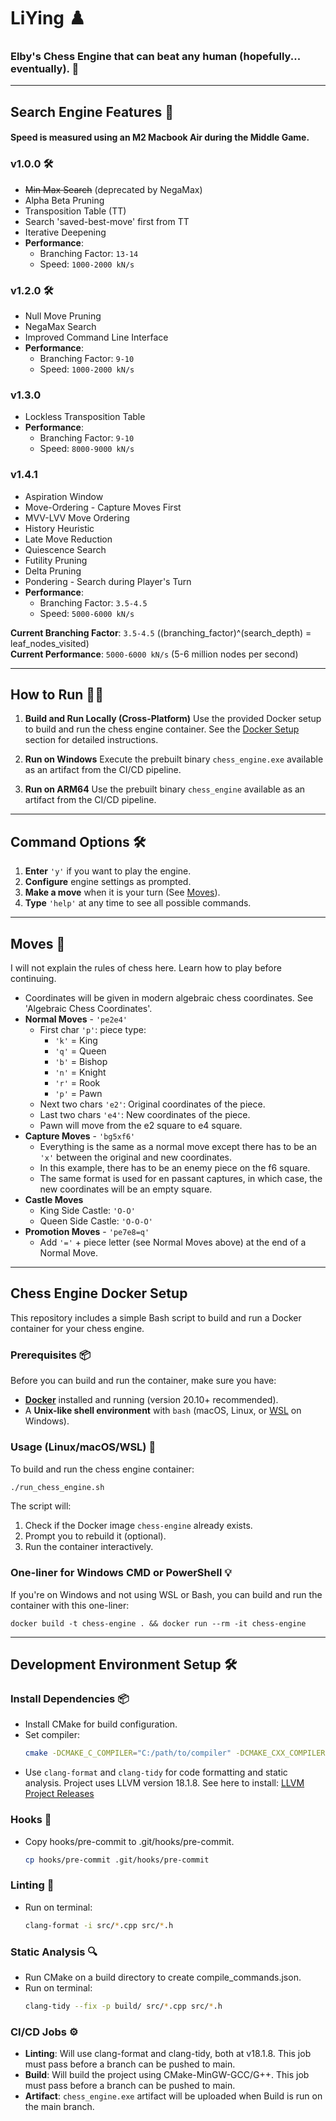 # **LiYing** ♟️
### **Elby's Chess Engine that can beat any human (hopefully... eventually).** 🤖

---

## **Search Engine Features** 🔭

#### Speed is measured using an M2 Macbook Air during the Middle Game.
### **v1.0.0** 🛠️
- ~~Min Max Search~~ (deprecated by NegaMax)
- Alpha Beta Pruning
- Transposition Table (TT)
- Search 'saved-best-move' first from TT
- Iterative Deepening
- **Performance**:
  - Branching Factor: `13-14`
  - Speed: `1000-2000 kN/s`

### **v1.2.0** 🛠️
- Null Move Pruning
- NegaMax Search
- Improved Command Line Interface
- **Performance**:
  - Branching Factor: `9-10`
  - Speed: `1000-2000 kN/s`

### **v1.3.0**
- Lockless Transposition Table
- **Performance**:
  - Branching Factor: `9-10`
  - Speed: `8000-9000 kN/s`

### **v1.4.1**
- Aspiration Window
- Move-Ordering - Capture Moves First
- MVV-LVV Move Ordering
- History Heuristic
- Late Move Reduction
- Quiescence Search
- Futility Pruning
- Delta Pruning
- Pondering - Search during Player's Turn
- **Performance**:
  - Branching Factor: `3.5-4.5`
  - Speed: `5000-6000 kN/s`

**Current Branching Factor**: `3.5-4.5` ((branching_factor)^(search_depth) = leaf_nodes_visited)
<br/>
**Current Performance**: `5000-6000 kN/s` (5-6 million nodes per second)

---

## **How to Run** 🏃‍♂️

1. **Build and Run Locally (Cross-Platform)**
   Use the provided Docker setup to build and run the chess engine container. See the [Docker Setup](#chess-engine-docker-setup) section for detailed instructions.

2. **Run on Windows**
   Execute the prebuilt binary `chess_engine.exe` available as an artifact from the CI/CD pipeline.

3. **Run on ARM64**
   Use the prebuilt binary `chess_engine` available as an artifact from the CI/CD pipeline.

---

## **Command Options** 🛠️

1. **Enter** `'y'` if you want to play the engine.
2. **Configure** engine settings as prompted.
3. **Make a move** when it is your turn (See [Moves](#moves)).
4. **Type** `'help'` at any time to see all possible commands.

---

## **Moves** 💃

I will not explain the rules of chess here. Learn how to play before continuing.
- Coordinates will be given in modern algebraic chess coordinates. See 'Algebraic Chess Coordinates'.
- **Normal Moves** - `'pe2e4'`
  - First char `'p'`: piece type:
    - `'k'` = King
    - `'q'` = Queen
    - `'b'` = Bishop
    - `'n'` = Knight
    - `'r'` = Rook
    - `'p'` = Pawn
  - Next two chars `'e2'`: Original coordinates of the piece.
  - Last two chars `'e4'`: New coordinates of the piece.
  - Pawn will move from the e2 square to e4 square.
- **Capture Moves** - `'bg5xf6'`
  - Everything is the same as a normal move except there has to be an `'x'` between the original and new coordinates.
  - In this example, there has to be an enemy piece on the f6 square.
  - The same format is used for en passant captures, in which case, the new coordinates will be an empty square.
- **Castle Moves**
  - King Side Castle: `'O-O'`
  - Queen Side Castle: `'O-O-O'`
- **Promotion Moves** - `'pe7e8=q'`
  - Add `'='` + piece letter (see Normal Moves above) at the end of a Normal Move.

---

## **Chess Engine Docker Setup**

This repository includes a simple Bash script to build and run a Docker container for your chess engine.

### **Prerequisites** 📦

Before you can build and run the container, make sure you have:

- **[Docker](https://www.docker.com/)** installed and running (version 20.10+ recommended).
- A **Unix-like shell environment** with `bash` (macOS, Linux, or [WSL](https://learn.microsoft.com/en-us/windows/wsl/) on Windows).

### **Usage (Linux/macOS/WSL)** 🚀

To build and run the chess engine container:

```bash
./run_chess_engine.sh
```

The script will:

1. Check if the Docker image `chess-engine` already exists.
2. Prompt you to rebuild it (optional).
3. Run the container interactively.

### **One-liner for Windows CMD or PowerShell** 💡

If you're on Windows and not using WSL or Bash, you can build and run the container with this one-liner:

```
docker build -t chess-engine . && docker run --rm -it chess-engine
```
---

## **Development Environment Setup** 🛠️

### **Install Dependencies** 📦

- Install CMake for build configuration.
- Set compiler:
  ```bash
  cmake -DCMAKE_C_COMPILER="C:/path/to/compiler" -DCMAKE_CXX_COMPILER="C:/path/to/compiler++"
  ```
- Use `clang-format` and `clang-tidy` for code formatting and static analysis. Project uses LLVM version 18.1.8. See here to install: [LLVM Project Releases](https://github.com/llvm/llvm-project/releases/tag/llvmorg-18.1.8)

### **Hooks** 🔗

- Copy hooks/pre-commit to .git/hooks/pre-commit.
  ```bash
  cp hooks/pre-commit .git/hooks/pre-commit
  ```

### **Linting** 🧹

- Run on terminal:
  ```bash
  clang-format -i src/*.cpp src/*.h
  ```

### **Static Analysis** 🔍

- Run CMake on a build directory to create compile_commands.json.
- Run on terminal:
  ```bash
  clang-tidy --fix -p build/ src/*.cpp src/*.h
  ```

### **CI/CD Jobs** ⚙️

- **Linting**: Will use clang-format and clang-tidy, both at v18.1.8. This job must pass before a branch can be pushed to main.
- **Build**: Will build the project using CMake-MinGW-GCC/G++. This job must pass before a branch can be pushed to main.
- **Artifact**: `chess_engine.exe` artifact will be uploaded when Build is run on the main branch.





